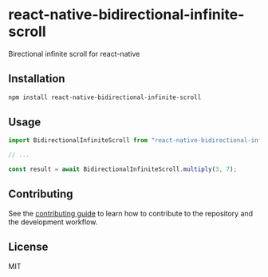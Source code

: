 # react-native-bidirectional-infinite-scroll

Birectional infinite scroll for react-native

## Installation

```sh
npm install react-native-bidirectional-infinite-scroll
```

## Usage

```js
import BidirectionalInfiniteScroll from "react-native-bidirectional-infinite-scroll";

// ...

const result = await BidirectionalInfiniteScroll.multiply(3, 7);
```

## Contributing

See the [contributing guide](CONTRIBUTING.md) to learn how to contribute to the repository and the development workflow.

## License

MIT

